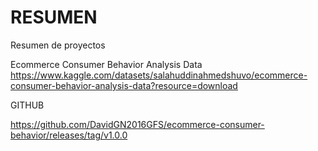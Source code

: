 # RESUMEN
Resumen de proyectos

Ecommerce Consumer Behavior Analysis Data
https://www.kaggle.com/datasets/salahuddinahmedshuvo/ecommerce-consumer-behavior-analysis-data?resource=download

GITHUB

https://github.com/DavidGN2016GFS/ecommerce-consumer-behavior/releases/tag/v1.0.0

